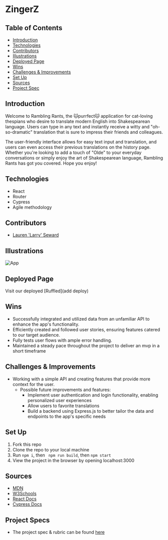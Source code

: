 # ZingerZ

## Table of Contents
  - [Introduction](#Introduction)
  - [Technologies](#Technologies)
  - [Contributors](#Contributors)
  - [Illustrations](#Illustrations)
  - [Deployed Page](#Deployed-Page)
  - [Wins](#Wins)
  - [Challenges & Improvements](#Challenges-&-Improvements)
  - [Set Up](#Set-Up)
  - [Sources](#Sources)
  - [Project Spec](#Project-Spec)

## Introduction
Welcome to Rambling Rants, the 🐱purrfect🐱 application for cat-loving thespians who desire to translate modern English into Shakespearean language. Users can type in any text and instantly receive a witty and "oh-so-dramatic" translation that is sure to impress their friends and colleagues.

The user-friendly interface allows for easy text input and translation, and users can even access their previous translations on the history page. Whether you're looking to add a touch of "Olde" to your everyday conversations or simply enjoy the art of Shakespearean language, Rambling Rants has got you covered. Hope you enjoy! 


## Technologies
  - React
  - Router
  - Cypress
  - Agile methodology

## Contributors
  - [Lauren 'Larry' Seward](https://github.com/LSeward0421)

## Illustrations 
![App](https://media.giphy.com/media/wd9gSKObg7Nfgr4sSo/giphy.gif)  

## Deployed Page

Visit our deployed [Ruffled](add deploy)

## Wins
- Successfully integrated and utilized data from an unfamiliar API to enhance the app's functionality.
- Efficiently created and followed user stories, ensuring features catered to our target audience.
- Fully tests user flows with ample error handling.
- Maintained a steady pace throughout the project to deliver an mvp in a short timeframe

## Challenges & Improvements
- Working with a simple API and creating features that provide more context for the user. 
  - Possible future improvements and features:
    - Implement user authentication and login functionality, enabling personalized user experiences
    - Allow users to favorite translations
    - Build a backend using Express.js to better tailor the data and endpoints to the app's specific needs

## Set Up

1. Fork this repo  
2. Clone the repo to your local machine   
3. Run `npm i`, then ` npm run build`, then `npm start`
4. View the project in the browser by opening localhost:3000

## Sources
  - [MDN](http://developer.mozilla.org/en-US/)
  - [W3Schools](https://www.w3schools.com/)
  - [React Docs](https://reactjs.org/docs/getting-started.html)
  - [Cypress Docs](https://docs.cypress.io/guides/overview/why-cypress.html)


## Project Specs
  - The project spec & rubric can be found [here](https://frontend.turing.edu/projects/module-3/stretch.html)